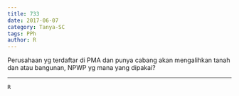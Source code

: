 ```yaml
---
title: 733
date: 2017-06-07
category: Tanya-SC
tags: PPh
author: R
---
```


Perusahaan yg terdaftar di PMA dan punya cabang akan mengalihkan tanah dan atau bangunan, NPWP yg mana yang dipakai?

---



`R`
